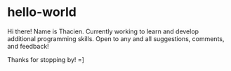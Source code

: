 # hello-world


Hi there! Name is Thacien. Currently working to learn and develop additional programming skills. Open to any and all suggestions, comments, and feedback!

Thanks for stopping by! =]
